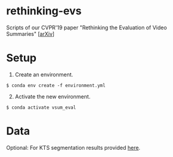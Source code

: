 rethinking-evs
==============================

Scripts of our CVPR'19 paper "Rethinking the Evaluation of Video Summaries" [[arXiv](https://arxiv.org/abs/1903.11328)]

# Setup
1. Create an environment.

`
$ conda env create -f environment.yml
`

2. Activate the new environment.

`
$ conda activate vsum_eval
`

# Data
Optional: For KTS segmentation results provided [here](https://github.com/kezhang-cs/Video-Summarization-with-LSTM).



